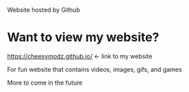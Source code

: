Website hosted by Github

# Want to view my website?
https://cheesymodz.github.io/ <- link to my website

For fun website that contains videos, images, gifs, and games

More to come in the future
